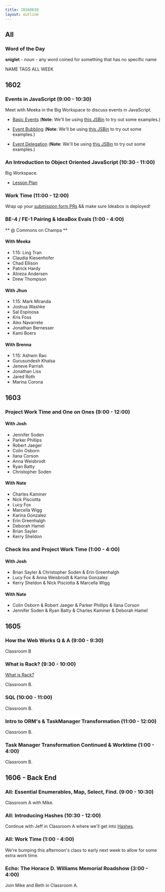 ```yaml
---
title: 20160630
layout: outline
---
```


## All

### Word of the Day

**sniglet** - _noun_ - any word coined for something that has no specific name

NAME TAGS ALL WEEK


## 1602

### Events in JavaScript (9:00 - 10:30)

Meet with Meeka in the Big Workspace to discuss events in JavaScript.

- [Basic Events](https://github.com/mdn/advanced-js-fundamentals-ck/blob/gh-pages/tutorials/04-events/01-basic-events.md)
(**Note**: We'll be using [this JSBin](http://jsbin.com/fevopir/edit?js,console,output) to try out some examples.)

- [Event Bubbling](https://github.com/mdn/advanced-js-fundamentals-ck/blob/gh-pages/tutorials/04-events/02-event-bubbling.md) (**Note**: We'll be using [this JSBin](http://jsbin.com/gosocez/1/edit?js,console,output) to try out some examples.)

- [Event Delegation](https://github.com/mdn/advanced-js-fundamentals-ck/blob/gh-pages/tutorials/04-events/05-event-delegation.md) (**Note**: We'll be using [this JSBin](http://jsbin.com/kidamohoja/1/edit?js,console,output) to try out some examples.)

### An Introduction to Object Oriented JavaScript (10:30 - 11:00)

Big Workspace.

- [Lesson Plan](https://github.com/mdn/advanced-js-fundamentals-ck/blob/gh-pages/tutorials/03-object-oriented-javascript/01-introduction-to-object-oriented-javascript.md)

### Work Time (11:00 - 12:00)

Wrap up your [submission form PRs](https://github.com/turingschool/ruby-submissions/blob/master/1602/module_4_assignments/ideabox2.0/README.md) && make sure Ideabox is deployed!

### BE-4 / FE-1 Pairing & IdeaBox Evals (1:00 - 4:00)

** @ Commons on Champa **

#### With Meeka

* 1:15: Ling Tran
* Claudia Kiesenhofer
* Chad Ellison
* Patrick Hardy
* Alireza Andersen
* Drew Thompson

#### With Jhun

* 1:15: Mark Miranda
* Joshua Washke
* Sal Espinosa
* Kris Foss
* Alex Navarrete
* Jonathan Bernesser
* Kami Boers

#### With Brenna

* 1:15: Ashwin Rao
* Gurusundesh Khalsa
* Jeneve Parrish
* Jonathan Liss
* Jared Roth
* Marina Corona

## 1603

### Project Work Time and One on Ones (9:00 - 12:00)

#### With Josh

* Jennifer Soden
* Parker Phillips
* Robert Jaeger
* Colin Osborn
* Ilana Corson
* Anna Weisbrodt
* Ryan Batty
* Christopher Soden

#### With Nate

* Charles Kaminer
* Nick Pisciotta
* Lucy Fox
* Marcella Wigg
* Karina Gonzalez
* Erin Greenhalgh
* Deborah Hamel
* Brian Sayler
* Kerry Sheldon

### Check Ins and Project Work Time (1:00 - 4:00)

#### With Josh

- Brian Sayler & Christopher Soden & Erin Greenhalgh
- Lucy Fox & Anna Weisbrodt & Karina Gonzalez
- Kerry Sheldon & Nick Pisciotta & Marcella Wigg

#### With Nate

- Colin Osborn & Robert Jaeger & Parker Phillips & Ilana Corson
- Jennifer Soden & Ryan Batty & Charles Kaminer & Deborah Hamel

## 1605

### How the Web Works Q & A (9:00 - 9:30)
Classroom B

### What is Rack? (9:30 - 10:00)

[What is Rack?](https://www.youtube.com/watch?v=HEXWRTEbj1I)

Classroom B.

### SQL (10:00 - 11:00)

Classroom B.

### Intro to ORM's & TaskManager Transformation (11:00 - 12:00)

Classroom B.

### Task Manager Transformation Continued & Worktime (1:00 - 4:00)

Classroom B.


## 1606 - Back End

### All: Essential Enumerables, Map, Select, Find. (9:00 - 10:30)

Classroom A with Mike.

### All: Introducing Hashes (10:30 - 12:00)

Continue with Jeff in Classroom A where we'll get into [Hashes](https://github.com/turingschool/lesson_plans/blob/master/ruby_01-object_oriented_programming_with_ruby/arrays.markdown).

### All: Work Time (1:00 - 4:00)

We're bumping this afternoon's class to early next week to allow for some extra work time.

### Echo: The Horace D. Williams Memorial Roadshow (3:00 - 4:00)

Join Mike and Beth in Classroom A.


